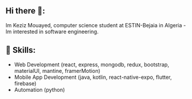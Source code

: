 ## Hi there 👋:

Im Keziz Mouayed, computer science student at ESTIN-Bejaia in Algeria - Im interested in software engineering.

## 🚀 Skills:

- Web Development (react, express, mongodb, redux, bootstrap, materialUI, mantine, framerMotion) 
- Mobile App Development (java, kotlin, react-native-expo, flutter, firebase)
- Automation (python)

<!--
**mouayedKeziz01/mouayedKeziz01** is a ✨ _special_ ✨ repository because its `README.md` (this file) appears on your GitHub profile.

Here are some ideas to get you started:


- 🌱 I’m currently learning ...
- 👯 I’m looking to collaborate on ...
- 🤔 I’m looking for help with ...
- 💬 Ask me about ...
- 📫 How to reach me: ...
- ⚡ Fun fact: ...
-->

